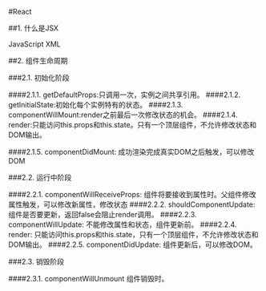 #React

##1. 什么是JSX

JavaScript XML

##2. 组件生命周期

###2.1. 初始化阶段

####2.1.1. getDefaultProps:只调用一次，实例之间共享引用。
####2.1.2. getInitialState:初始化每个实例特有的状态。
####2.1.3. componentWillMount:render之前最后一次修改状态的机会。
####2.1.4. render:只能访问this.props和this.state。只有一个顶层组件，不允许修改状态和DOM输出。

####2.1.5. componentDidMount: 成功渲染完成真实DOM之后触发，可以修改DOM

###2.2. 运行中阶段

####2.2.1. componentWillReceiveProps: 组件将要接收到属性时。父组件修改属性触发，可以修改新属性，修改状态
####2.2.2. shouldComponentUpdate: 组件是否要更新，返回false会阻止render调用。
####2.2.3. componentWillUpdate: 不能修改属性和状态，组件更新前。
####2.2.4. render: 只能访问this.props和this.state，只有一个顶层组件，不允许修改状态和DOM输出。
####2.2.5. componentDidUpdate: 组件更新后，可以修改DOM。

###2.3. 销毁阶段

####2.3.1. componentWillUnmount 组件销毁时。




